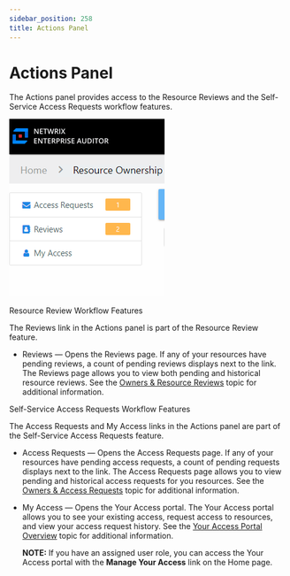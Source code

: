 ```yaml
---
sidebar_position: 258
title: Actions Panel
---
```


# Actions Panel

The Actions panel provides access to the Resource Reviews and the Self-Service Access Requests workflow features.

![Actions panel section of the Owner portal](../../../../../../../static/Content/Resources/Images/Access/InformationCenter/ResourceOwners/OwnerPortal/ActionsPanel.png "Actions panel section of the Owner portal")

Resource Review Workflow Features

The Reviews link in the Actions panel is part of the Resource Review feature.

* Reviews — Opens the Reviews page. If any of your resources have pending reviews, a count of pending reviews displays next to the link. The Reviews page allows you to view both pending and historical resource reviews. See the [Owners & Resource Reviews](../../ResourceReviews/PendingReviews "Owners & Resource Reviews") topic for additional information.

Self-Service Access Requests Workflow Features

The Access Requests and My Access links in the Actions panel are part of the Self-Service Access Requests feature.

* Access Requests — Opens the Access Requests page. If any of your resources have pending access requests, a count of pending requests displays next to the link. The Access Requests page allows you to view pending and historical access requests for you resources. See the [Owners & Access Requests](../../AccessRequests/Owners/Overview "Owners & Access Requests") topic for additional information.
* My Access — Opens the Your Access portal. The Your Access portal allows you to see your existing access, request access to resources, and view your access request history. See the [Your Access Portal Overview](../../AccessRequests/YourAccessPortal/Overview "Your Access Portal Overview") topic for additional information.

  **NOTE:** If you have an assigned user role, you can access the Your Access portal with the **Manage Your Access** link on the Home page.